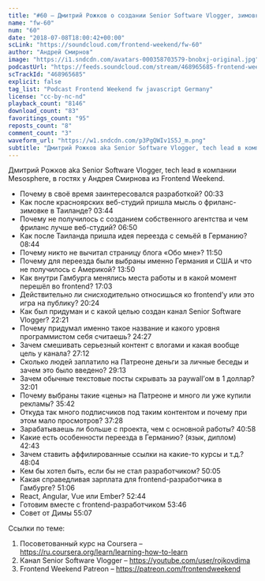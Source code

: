 ```yaml
---
title: "#60 – Дмитрий Рожков о создании Senior Software Vlogger, зимовке в Таиланде и жизни в Гамбурге"
name: "fw-60"
num: "60"
date: "2018-07-08T18:00:42+00:00"
scLink: "https://soundcloud.com/frontend-weekend/fw-60"
author: "Андрей Смирнов"
image: "https://i1.sndcdn.com/avatars-000358703579-bnobxj-original.jpg"
podcastUrl: "https://feeds.soundcloud.com/stream/468965685-frontend-weekend-fw-60.m4a"
scTrackId: "468965685"
explicit: false
tag_list: "Podcast Frontend Weekend fw javascript Germany"
license: "cc-by-nc-nd"
playback_count: "8146"
download_count: "83"
favoritings_count: "95"
reposts_count: "8"
comment_count: "3"
waveform_url: "https://w1.sndcdn.com/p3PgQWIv1S5J_m.png"
subtitle: "Дмитрий Рожков aka Senior Software Vlogger, tech lead в компании Mesosphere, в гостях у Андрея Смирнова из Frontend Weekend. "
---
```


Дмитрий Рожков aka Senior Software Vlogger, tech lead в компании Mesosphere, в гостях у Андрея Смирнова из Frontend Weekend.

- Почему в своё время заинтересовался разработкой? <timecode sec="33">00:33</timecode>
- Как после красноярских веб-студий пришла мысль о фриланс-зимовке в Таиланде? <timecode sec="224">03:44</timecode>
- Почему не получилось с созданием собственного агентства и чем фриланс лучше веб-студий? <timecode sec="410">06:50</timecode>
- Как после Таиланда пришла идея переезда с семьёй в Германию? <timecode sec="524">08:44</timecode>
- Почему никто не вычитал страницу блога «Обо мне»? <timecode sec="710">11:50</timecode>
- Почему для переезда были выбраны именно Германия и США и что не получилось с Америкой? <timecode sec="830">13:50</timecode>
- Как внутри Гамбурга менялись места работы и в какой момент перешёл во frontend? <timecode sec="1023">17:03</timecode>
- Действительно ли снисходительно относишься ко frontend’у или это игра на публику? <timecode sec="1224">20:24</timecode>
- Как был придуман и с какой целью создан канал Senior Software Vlogger? <timecode sec="1341">22:21</timecode>
- Почему придумал именно такое название и какого уровня программистом себя считаешь? <timecode sec="1467">24:27</timecode>
- Зачем смешивать серьезный контент с влогами и какая вообще цель у канала? <timecode sec="1632">27:12</timecode>
- Сколько людей заплатило на Патреоне деньги за личные беседы и зачем это было введено? <timecode sec="1753">29:13</timecode>
- Зачем обычные текстовые посты скрывать за paywall’ом в 1 доллар? <timecode sec="1921">32:01</timecode>
- Почему выбраны такие «цены» на Патреоне и много ли уже купили рекламы? <timecode sec="2142">35:42</timecode>
- Откуда так много подписчиков под таким контентом и почему при этом мало просмотров? <timecode sec="2248">37:28</timecode>
- Зарабатываешь ли больше с проекта, чем с основной работы? <timecode sec="2458">40:58</timecode>
- Какие есть особенности переезда в Германию? (язык, диплом) <timecode sec="2563">42:43</timecode>
- Зачем ставить аффилированные ссылки на какие-то курсы и т.д.? <timecode sec="2884">48:04</timecode>
- Кем бы хотел быть, если бы не стал разработчиком? <timecode sec="3005">50:05</timecode>
- Какая справедливая зарплата для frontend-разработчика в Гамбурге? <timecode sec="3066">51:06</timecode>
- React, Angular, Vue или Ember? <timecode sec="3164">52:44</timecode>
- Готовим вместе с frontend-разработчиком <timecode sec="3226">53:46</timecode>
- Совет от Димы <timecode sec="3307">55:07</timecode>

Ссылки по теме:

1. Посоветованный курс на Coursera – <https://ru.coursera.org/learn/learning-how-to-learn>
2. Канал Senior Software Vlogger – <https://youtube.com/user/rojkovdima>
3. Frontend Weekend Patreon – <https://patreon.com/frontendweekend>
